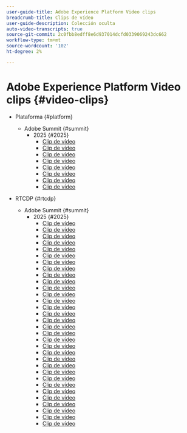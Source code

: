 ```yaml
---
user-guide-title: Adobe Experience Platform Video clips
breadcrumb-title: Clips de vídeo
user-guide-description: Colección oculta
auto-video-transcripts: true
source-git-commit: 2c0fbb8edff8e6d937014dcfd0339069243dc662
workflow-type: tm+mt
source-wordcount: '102'
ht-degree: 2%

---
```



# Adobe Experience Platform Video clips {#video-clips}

+ Plataforma {#platform}
   + Adobe Summit {#summit}
      + 2025 {#2025}
         + [Clip de vídeo](platform/summit/2025/adobe-experience-platform-building-connected-customer-journeys.md)
         + [Clip de vídeo](platform/summit/2025/adobe-s-internal-use-of-aep-driving-experience-led-growth.md)
         + [Clip de vídeo](platform/summit/2025/architecting-adobe-experience-platform-for-scalability.md)
         + [Clip de vídeo](platform/summit/2025/key-takeaways-for-deploying-aep-at-scale.md)
         + [Clip de vídeo](platform/summit/2025/managing-data-governance-and-access-in-aep.md)
         + [Clip de vídeo](platform/summit/2025/optimizing-aep-with-sandbox-tooling.md)
         + [Clip de vídeo](platform/summit/2025/run-and-operate-strategies-for-aep-at-scale.md)
         + [Clip de vídeo](platform/summit/2025/single-vs-multi-sandbox-approach-in-aep.md)

+ RTCDP {#rtcdp}
   + Adobe Summit {#summit}
      + 2025 {#2025}
         + [Clip de vídeo](rtcdp/summit/2025/accelerating-your-audience-strategy-with-real-time-cdp.md)
         + [Clip de vídeo](rtcdp/summit/2025/adobe-s-approach-to-audience-strategy-and-activation.md)
         + [Clip de vídeo](rtcdp/summit/2025/adobe-s-approach-to-member-onboarding-and-retention.md)
         + [Clip de vídeo](rtcdp/summit/2025/adobe-s-internal-use-of-aep-driving-retention-with-data-driven-journeys.md)
         + [Clip de vídeo](rtcdp/summit/2025/adobe-s-internal-use-of-unified-profiles-for-creative-cloud.md)
         + [Clip de vídeo](rtcdp/summit/2025/ai-assistant-boosting-productivity-in-audience-management.md)
         + [Clip de vídeo](rtcdp/summit/2025/ai-assistant-for-audiences-optimizing-audience-strategies.md)
         + [Clip de vídeo](rtcdp/summit/2025/audience-agent-proactive-audience-health-monitoring.md)
         + [Clip de vídeo](rtcdp/summit/2025/audience-portal-centralizing-and-managing-audiences.md)
         + [Clip de vídeo](rtcdp/summit/2025/audience-portal-centralizing-data-for-better-marketing-decisions.md)
         + [Clip de vídeo](rtcdp/summit/2025/best-practices-for-data-modeling-in-adobe-experience-platform.md)
         + [Clip de vídeo](rtcdp/summit/2025/best-practices-for-schema-design-in-adobe-experience-platform.md)
         + [Clip de vídeo](rtcdp/summit/2025/creating-targeted-audiences-with-ai-assistant.md)
         + [Clip de vídeo](rtcdp/summit/2025/customer-centric-approach-vs-campaign-centric-approach.md)
         + [Clip de vídeo](rtcdp/summit/2025/defining-customer-experience-use-cases.md)
         + [Clip de vídeo](rtcdp/summit/2025/discover-activate-and-measure-with-real-time-cdp-collaboration.md)
         + [Clip de vídeo](rtcdp/summit/2025/end-to-end-use-case-activation-process.md)
         + [Clip de vídeo](rtcdp/summit/2025/evolving-customer-experience-maturity.md)
         + [Clip de vídeo](rtcdp/summit/2025/expanding-high-value-audiences-with-look-alike-models.md)
         + [Clip de vídeo](rtcdp/summit/2025/federated-audience-composition-expanding-audience-reach.md)
         + [Clip de vídeo](rtcdp/summit/2025/federated-audience-composition-expanding-your-reach.md)
         + [Clip de vídeo](rtcdp/summit/2025/federated-audience-composition-unifying-data-for-real-time-marketing.md)
         + [Clip de vídeo](rtcdp/summit/2025/how-ai-assistant-transforms-data-insights-in-real-time-cdp.md)
         + [Clip de vídeo](rtcdp/summit/2025/how-ai-enhances-real-time-cdp-with-predictive-insights.md)
         + [Clip de vídeo](rtcdp/summit/2025/how-real-time-cdp-collaboration-works.md)
         + [Clip de vídeo](rtcdp/summit/2025/how-to-operate-and-communicate-effectively-in-tiger-teams.md)
         + [Clip de vídeo](rtcdp/summit/2025/introducing-adobe-s-agent-orchestrator-for-intelligent-activation.md)
         + [Clip de vídeo](rtcdp/summit/2025/introduction-to-real-time-cdp-collaboration.md)
         + [Clip de vídeo](rtcdp/summit/2025/key-differentiators-of-real-time-cdp-collaboration.md)
         + [Clip de vídeo](rtcdp/summit/2025/run-and-operate-strategies-for-scaling-adobe-experience-platform.md)
         + [Clip de vídeo](rtcdp/summit/2025/the-power-of-ai-in-real-time-cdp-for-audience-optimization.md)
         + [Clip de vídeo](rtcdp/summit/2025/three-phased-approach-to-audience-driven-marketing.md)

